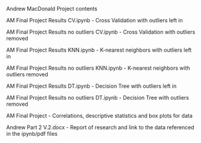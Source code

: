 Andrew MacDonald Project contents

AM Final Project Results CV.ipynb - Cross Validation with outliers left in

AM Final Project Results no outliers CV.ipynb - Cross Validation with outliers removed

AM Final Project Results KNN.ipynb - K-nearest neighbors with outliers left in

AM Final Project Results no outliers KNN.ipynb - K-nearest neighbors with outliers removed

AM Final Project Results DT.ipynb - Decision Tree with outliers left in

AM Final Project Results no outliers DT.ipynb - Decision Tree with outliers removed

AM Final Project - Correlations, descriptive statistics and box plots for data

Andrew Part 2 V.2.docx - Report of research and link to the data referenced in the ipynb/pdf files 
